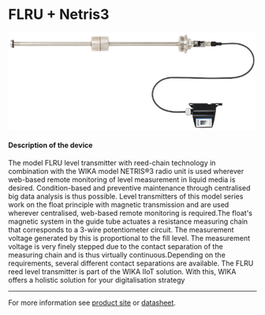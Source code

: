 # FLRU + Netris3

![FLRU_Netris3](/assets/FLRU_Netris3.png)

#### Description of the device

The model FLRU level transmitter with reed-chain technology in combination with the WIKA model NETRIS®3 radio unit is used wherever web-based remote monitoring of level measurement in liquid media is desired. Condition-based and preventive maintenance through centralised big data analysis is thus possible.
Level transmitters of this model series work on the float principle with magnetic transmission and are used wherever centralised, web-based remote monitoring is required.The float's magnetic system in the guide tube actuates a resistance measuring chain that corresponds to a 3-wire potentiometer circuit. The measurement voltage generated by this is proportional to the fill level.
The measurement voltage is very finely stepped due to the contact separation of the measuring chain and is thus virtually continuous.Depending on the requirements, several different contact separations are available.
The FLRU reed level transmitter is part of the WIKA IIoT 
solution. With this, WIKA offers a holistic solution for your 
digitalisation strategy

---

For more information see [product site](https://www.wika.com/en-en/flru.WIKA?highlightedText=FLRU) or [datasheet](https://www.wika.com/media/Data-sheets/Level/Continuous-measurement-with-float/ds_lm2013_en_co.pdf).